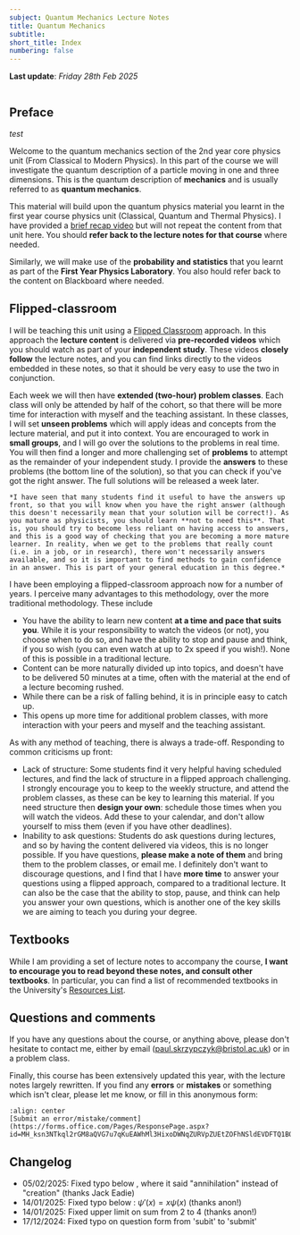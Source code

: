 ```yaml
---
subject: Quantum Mechanics Lecture Notes
title: Quantum Mechanics
subtitle:
short_title: Index
numbering: false
---
```


**Last update**: *Friday 28th Feb 2025* 


```{toc} Table of Contents
```


## Preface

_test_

Welcome to the quantum mechanics section of the 2nd year core physics unit (From Classical to Modern Physics). In this part of the course we will investigate the quantum description of a particle moving in one and three dimensions. This is the quantum description of **mechanics** and is usually referred to as **quantum mechanics**. 

This material will build upon the quantum physics material you learnt in the first year course physics unit (Classical, Quantum and Thermal Physics). I have provided a [brief recap video](recap.md) but will not repeat the content from that unit here. You should **refer back to the lecture notes for that course** where needed.

Similarly, we will make use of the **probability and statistics** that you learnt as part of the **First Year Physics Laboratory**. You also hould refer back to the content on Blackboard where needed. 

## Flipped-classroom

I will be teaching this unit using a [Flipped Classroom](https://en.wikipedia.org/wiki/Flipped_classroom) approach. In this approach the **lecture content** is delivered via **pre-recorded videos** which you should watch as part of your **independent study**. These videos **closely follow** the lecture notes, and you can find links directly to the videos embedded in these notes, so that it should be very easy to use the two in conjunction. 

Each week we will then have **extended (two-hour) problem classes**. Each class will only be attended by half of the cohort, so that there will be more time for interaction with myself and the teaching assistant. In these classes, I will set **unseen problems** which will apply ideas and concepts from the lecture material, and put it into context. You are encouraged to work in **small groups**, and I will go over the solutions to the problems in real time. You will then find a longer and more challenging set of **problems** to attempt as the remainder of your independent study. I provide the **answers** to these problems (the bottom line of the solution), so that you can check if you've got the right answer. The full solutions will be released a week later. 
```{aside}
*I have seen that many students find it useful to have the answers up front, so that you will know when you have the right answer (although this doesn't necessarily mean that your solution will be correct!). As you mature as physicists, you should learn **not to need this**. That is, you should try to become less reliant on having access to answers, and this is a good way of checking that you are becoming a more mature learner. In reality, when we get to the problems that really count (i.e. in a job, or in research), there won't necessarily answers available, and so it is important to find methods to gain confidence in an answer. This is part of your general education in this degree.*
```
I have been employing a flipped-classroom approach now for a number of years. I perceive many advantages to this methodology, over the more traditional methodology. These include

- You have the ability to learn new content **at a time and pace that suits you**. While it is your responsibility to watch the videos (or not), you choose when to do so, and have the ability to stop and pause and think, if you so wish (you can even watch at up to 2x speed if you wish!). None of this is possible in a traditional lecture. 
- Content can be more naturally divided up into topics, and doesn't have to be delivered 50 minutes at a time, often with the material at the end of a lecture becoming rushed.
- While there can be a risk of falling behind, it is in principle easy to catch up.
- This opens up more time for additional problem classes, with more interaction with your peers and myself and the teaching assistant. 

As with any method of teaching, there is always a trade-off. Responding to common criticisms up front:

- Lack of structure: Some students find it very helpful having scheduled lectures, and find the lack of structure in a flipped approach challenging. I strongly encourage you to keep to the weekly structure, and attend the problem classes, as these can be key to learning this material. If you need structure then **design your own**: schedule those times when you will watch the videos. Add these to your calendar, and don't allow yourself to miss them (even if you have other deadlines). 
- Inability to ask questions: Students do ask questions during lectures, and so by having the content delivered via videos, this is no longer possible. If you have questions, **please make a note of them** and bring them to the problem classes, or email me. I definitely don't want to discourage questions, and I find that I have **more time** to answer your questions using a flipped approach, compared to a traditional lecture. It can also be the case that the ability to stop, pause, and think can help you answer your own questions, which is another one of the key skills we are aiming to teach you during your degree. 

## Textbooks 

While I am providing a set of lecture notes to accompany the course, **I want to encourage you to read beyond these notes, and consult other textbooks**. In particular, you can find a list of recommended textbooks in the University's [Resources List](https://rl.talis.com/3/bristol/lists/5F59CD9C-601C-E8BB-DF76-E2B8AA114FFE.html?lang=en-GB).

## Questions and comments

If you have any questions about the course, or anything above, please don't hesitate to contact me, either by email (paul.skrzypczyk@bristol.ac.uk) or in a problem class. 

Finally, this course has been extensively updated this year, with the lecture notes largely rewritten. If you find any **errors** or **mistakes** or something which isn't clear, please let me know, or fill in this anonymous form: 
```{card}
:align: center
[Submit an error/mistake/comment](https://forms.office.com/Pages/ResponsePage.aspx?id=MH_ksn3NTkql2rGM8aQVG7u7qKuEAWhMl3HixoDWNqZURVpZUEtZOFhNSldEVDFTQ1BORFJWUzVQMS4u)
```

## Changelog

- 05/02/2025: Fixed typo below [](#e-creation-annihilation), where it said "annihilation" instead of "creation" (thanks Jack Eadie)
- 14/01/2025: Fixed typo below [](#e-X-on-psi): $\psi'(x) = x\psi(x)$ (thanks anon!)
- 14/01/2025: Fixed [](#e-discrete-position) upper limit on sum from 2 to 4 (thanks anon!)
- 17/12/2024: Fixed typo on question form from 'subit' to 'submit'








